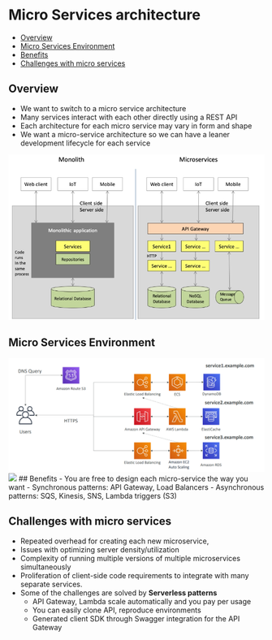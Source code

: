 # Micro Services architecture
- [Overview](#verview)
- [Micro Services Environment](#micro-services-environment)
- [Benefits](#benefits)
- [Challenges with micro services](#challenges-with-micro-services)
## Overview
- We want to switch to a micro service architecture
- Many services interact with each other directly using a REST API
- Each architecture for each micro service may vary in form and shape
- We want a micro-service architecture so we can have a leaner development lifecycle for each service
<img src="images/microservice.png">

## Micro Services Environment
<img src="images/1.png">

<img src="https://github.com/sbhrwl/system_design/blob/main/projects/DataProcessing/images/data_layers.png">
## Benefits
- You are free to design each micro-service the way you want
- Synchronous patterns: API Gateway, Load Balancers
- Asynchronous patterns: SQS, Kinesis, SNS, Lambda triggers (S3)

## Challenges with micro services
- Repeated overhead for creating each new microservice,
- Issues with optimizing server density/utilization
- Complexity of running multiple versions of multiple microservices simultaneously
- Proliferation of client-side code requirements to integrate with many separate services.
- Some of the challenges are solved by **Serverless patterns**
  - API Gateway, Lambda scale automatically and you pay per usage
  - You can easily clone API, reproduce environments
  - Generated client SDK through Swagger integration for the API Gateway
